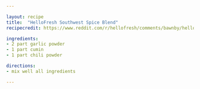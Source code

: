 ```yaml
---

layout: recipe
title:  "HelloFresh Southwest Spice Blend"
recipecredit: https://www.reddit.com/r/hellofresh/comments/bawnby/hello_fresh_diy_spice_blends/

ingredients:
- 2 part garlic powder
- 1 part cumin
- 1 part chili powder

directions:
- mix well all ingredients

---
```

